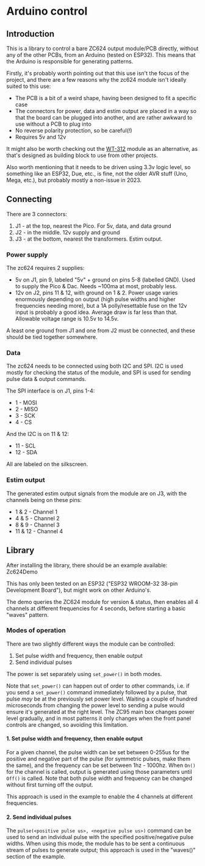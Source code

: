# Arduino control

## Introduction
This is a library to control a bare ZC624 output module/PCB directly, without any of the other PCBs, from an Arduino (tested on ESP32). This means that the Arduino is responsible for generating patterns.

Firstly, it's probably worth pointing out that this use isn't the focus of the project, and there are a few reasons why the zc624 module isn't ideally suited to this use:
* The PCB is a bit of a weird shape, having been designed to fit a specific case
* The connectors for power, data and estim output are placed in a way so that the board can be plugged into another, and are rather awkward to use without a PCB to plug into
* No reverse polarity protection, so be careful(!)
* Requires 5v and 12v

It might also be worth checking out the [WT-312](https://github.com/WendyTeslaburger/WT-312) module as an alternative, as that's designed as building block to use from other projects.

Also worth mentioning that it needs to be driven using 3.3v logic level, so something like an ESP32, Due, etc., is fine, not the older AVR stuff (Uno, Mega, etc.), but probably mostly a non-issue in 2023.

## Connecting

There are 3 connectors:
1. J1 - at the top, nearest the Pico. For 5v, data, and data ground
2. J2 - in the middle. 12v supply and ground
3. J3 - at the bottom, nearest the transformers. Estim output.

### Power supply
The zc624 requires 2 supplies:
- 5v on J1, pin 9, labeled "5v" + ground on pins 5-8 (labelled GND). Used to supply the Pico & Dac. Needs ~100ma at most, probably less.
- 12v on J2, pins 11 & 12, with ground on 1 & 2. Power usage varies enormously depending on output (high pulse widths and higher frequencies needing more), but a 1A polly/resettable fuse on the 12v input is probably a good idea. Average draw is far less than that. Allowable voltage range is 10.5v to 14.5v.

A least one ground from J1 and one from J2 must be connected, and these should be tied together somewhere.

### Data
The zc624 needs to be connected using both I2C and SPI. I2C is used mostly for checking the status of the module, and SPI is used for sending pulse data & output commands.

The SPI interface is on J1, pins 1-4:
* 1 - MOSI
* 2 - MISO
* 3 - SCK
* 4 - CS

And the I2C is on 11 & 12:
* 11 - SCL
* 12 - SDA

All are labeled on the silkscreen.

### Estim output
The generated estim output signals from the module are on J3, with the channels being on these pins:
*  1 &  2 - Channel 1
*  4 &  5 - Channel 2
*  8 &  9 - Channel 3
* 11 & 12 - Channel 4

## Library

After installing the library, there should be an example available: Zc624Demo

This has only been tested on an ESP32 ("ESP32 WROOM-32 38-pin Development Board"), but might work on other Arduino's. 

The demo queries the ZC624 module for version & status, then enables all 4 channels at different frequencies for 4 seconds, before starting a basic "waves" pattern. 

### Modes of operation
There are two slightly different ways the module can be controlled:
1. Set pulse width and frequency, then enable output
2. Send individual pulses

The power is set separately using `set_power()` in both modes. 

Note that `set_power()` can happen out of order to other commands, i.e. if you send a `set_power()` command immediately followed by a pulse, that pulse _may_ be at the previously set power level. Waiting a couple of hundred microseconds from changing the power level to sending a pulse would ensure it's generated at the right level. 
The ZC95 main box changes power level gradually, and in most patterns it only changes when the front panel controls are changed, so avoiding this limitation.

#### 1. Set pulse width and frequency, then enable output
For a given channel, the pulse width can be set between 0-255us for the positive and negative part of the pulse (for symmetric pulses, make them the same), and the frequency can be set between 1hz - 1000hz.
When `On()` for the channel is called, output is generated using those parameters until `Off()` is called. Note that both pulse width and frequency can be changed without first turning off the output.

This approach is used in the example to enable the 4 channels at different frequencies. 

#### 2. Send individual pulses
The `pulse(<positive pulse us>, <negative pulse us>)` command can be used to send an individual pulse with the specified positive/negative pulse widths. When using this mode, the module has to be sent a continuous stream of pulses to generate output; this approach is used in the "waves()" section of the example. 



